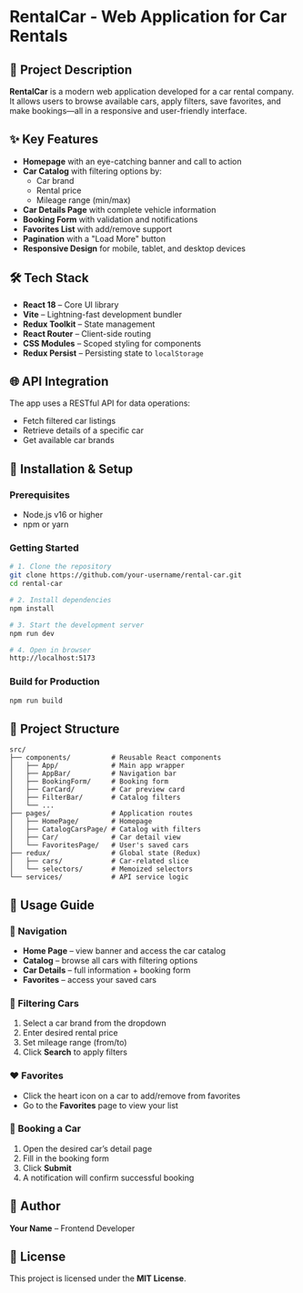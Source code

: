 # RentalCar - Web Application for Car Rentals

## 🚗 Project Description

**RentalCar** is a modern web application developed for a car rental company. It allows users to browse available cars, apply filters, save favorites, and make bookings—all in a responsive and user-friendly interface.

## ✨ Key Features

- **Homepage** with an eye-catching banner and call to action  
- **Car Catalog** with filtering options by:
  - Car brand
  - Rental price
  - Mileage range (min/max)
- **Car Details Page** with complete vehicle information
- **Booking Form** with validation and notifications
- **Favorites List** with add/remove support
- **Pagination** with a "Load More" button
- **Responsive Design** for mobile, tablet, and desktop devices

## 🛠️ Tech Stack

- **React 18** – Core UI library
- **Vite** – Lightning-fast development bundler
- **Redux Toolkit** – State management
- **React Router** – Client-side routing
- **CSS Modules** – Scoped styling for components
- **Redux Persist** – Persisting state to `localStorage`

## 🌐 API Integration

The app uses a RESTful API for data operations:
- Fetch filtered car listings
- Retrieve details of a specific car
- Get available car brands

## 🚀 Installation & Setup

### Prerequisites

- Node.js v16 or higher
- npm or yarn

### Getting Started

```bash
# 1. Clone the repository
git clone https://github.com/your-username/rental-car.git
cd rental-car

# 2. Install dependencies
npm install

# 3. Start the development server
npm run dev

# 4. Open in browser
http://localhost:5173
```

### Build for Production

```bash
npm run build
```

## 📁 Project Structure

```
src/
├── components/          # Reusable React components
│   ├── App/             # Main app wrapper
│   ├── AppBar/          # Navigation bar
│   ├── BookingForm/     # Booking form
│   ├── CarCard/         # Car preview card
│   ├── FilterBar/       # Catalog filters
│   └── ...
├── pages/               # Application routes
│   ├── HomePage/        # Homepage
│   ├── CatalogCarsPage/ # Catalog with filters
│   ├── Car/             # Car detail view
│   └── FavoritesPage/   # User's saved cars
├── redux/               # Global state (Redux)
│   ├── cars/            # Car-related slice
│   └── selectors/       # Memoized selectors
└── services/            # API service logic
```

## 📖 Usage Guide

### 🔎 Navigation

- **Home Page** – view banner and access the car catalog
- **Catalog** – browse all cars with filtering options
- **Car Details** – full information + booking form
- **Favorites** – access your saved cars

### 🔧 Filtering Cars

1. Select a car brand from the dropdown
2. Enter desired rental price
3. Set mileage range (from/to)
4. Click **Search** to apply filters

### ❤️ Favorites

- Click the heart icon on a car to add/remove from favorites  
- Go to the **Favorites** page to view your list

### 📝 Booking a Car

1. Open the desired car’s detail page
2. Fill in the booking form
3. Click **Submit**
4. A notification will confirm successful booking

## 👤 Author

**Your Name** – Frontend Developer

## 📄 License

This project is licensed under the **MIT License**.